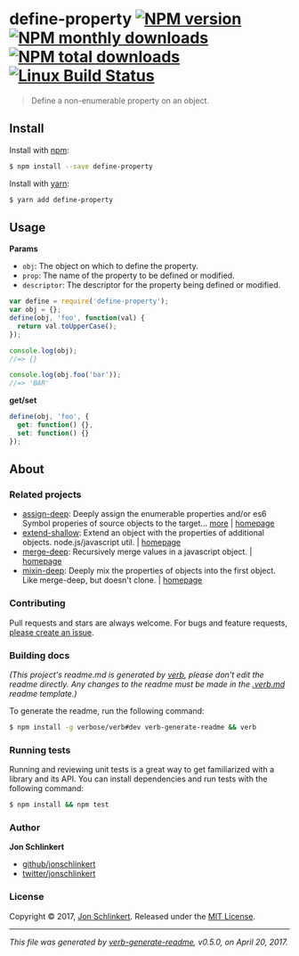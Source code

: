 # define-property [![NPM version](https://img.shields.io/npm/v/define-property.svg?style=flat)](https://www.npmjs.com/package/define-property) [![NPM monthly downloads](https://img.shields.io/npm/dm/define-property.svg?style=flat)](https://npmjs.org/package/define-property)  [![NPM total downloads](https://img.shields.io/npm/dt/define-property.svg?style=flat)](https://npmjs.org/package/define-property) [![Linux Build Status](https://img.shields.io/travis/jonschlinkert/define-property.svg?style=flat&label=Travis)](https://travis-ci.org/jonschlinkert/define-property)

> Define a non-enumerable property on an object.

## Install

Install with [npm](https://www.npmjs.com/):

```sh
$ npm install --save define-property
```

Install with [yarn](https://yarnpkg.com):

```sh
$ yarn add define-property
```

## Usage

**Params**

* `obj`: The object on which to define the property.
* `prop`: The name of the property to be defined or modified.
* `descriptor`: The descriptor for the property being defined or modified.

```js
var define = require('define-property');
var obj = {};
define(obj, 'foo', function(val) {
  return val.toUpperCase();
});

console.log(obj);
//=> {}

console.log(obj.foo('bar'));
//=> 'BAR'
```

**get/set**

```js
define(obj, 'foo', {
  get: function() {},
  set: function() {}
});
```

## About

### Related projects

* [assign-deep](https://www.npmjs.com/package/assign-deep): Deeply assign the enumerable properties and/or es6 Symbol
  properies of source objects to the target… [more](https://github.com/jonschlinkert/assign-deep)
  | [homepage](https://github.com/jonschlinkert/assign-deep "Deeply assign the enumerable properties and/or es6 Symbol properies of source objects to the target (first) object.")
* [extend-shallow](https://www.npmjs.com/package/extend-shallow): Extend an object with the properties of additional
  objects. node.js/javascript util.
  | [homepage](https://github.com/jonschlinkert/extend-shallow "Extend an object with the properties of additional objects. node.js/javascript util.")
* [merge-deep](https://www.npmjs.com/package/merge-deep): Recursively merge values in a javascript object.
  | [homepage](https://github.com/jonschlinkert/merge-deep "Recursively merge values in a javascript object.")
* [mixin-deep](https://www.npmjs.com/package/mixin-deep): Deeply mix the properties of objects into the first object.
  Like merge-deep, but doesn't clone.
  | [homepage](https://github.com/jonschlinkert/mixin-deep "Deeply mix the properties of objects into the first object. Like merge-deep, but doesn't clone.")

### Contributing

Pull requests and stars are always welcome. For bugs and feature requests, [please create an issue](../../issues/new).

### Building docs

_(This project's readme.md is generated by [verb](https://github.com/verbose/verb-generate-readme), please don't edit
the readme directly. Any changes to the readme must be made in the [.verb.md](.verb.md) readme template.)_

To generate the readme, run the following command:

```sh
$ npm install -g verbose/verb#dev verb-generate-readme && verb
```

### Running tests

Running and reviewing unit tests is a great way to get familiarized with a library and its API. You can install
dependencies and run tests with the following command:

```sh
$ npm install && npm test
```

### Author

**Jon Schlinkert**

* [github/jonschlinkert](https://github.com/jonschlinkert)
* [twitter/jonschlinkert](https://twitter.com/jonschlinkert)

### License

Copyright © 2017, [Jon Schlinkert](https://github.com/jonschlinkert). Released under the [MIT License](LICENSE).

***

_This file was generated by [verb-generate-readme](https://github.com/verbose/verb-generate-readme), v0.5.0, on April
20, 2017._